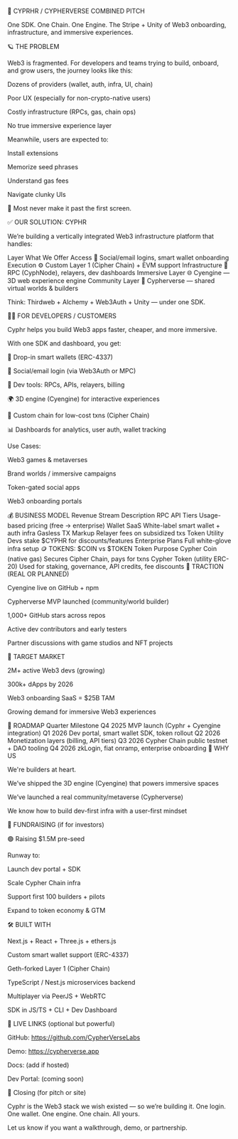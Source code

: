 🧠 CYPRHR / CYPHERVERSE COMBINED PITCH

One SDK. One Chain. One Engine.
The Stripe + Unity of Web3 onboarding, infrastructure, and immersive experiences.

🪐 THE PROBLEM

Web3 is fragmented.
For developers and teams trying to build, onboard, and grow users, the journey looks like this:

Dozens of providers (wallet, auth, infra, UI, chain)

Poor UX (especially for non-crypto-native users)

Costly infrastructure (RPCs, gas, chain ops)

No true immersive experience layer

Meanwhile, users are expected to:

Install extensions

Memorize seed phrases

Understand gas fees

Navigate clunky UIs

🚫 Most never make it past the first screen.

✅ OUR SOLUTION: CYPHR

We’re building a vertically integrated Web3 infrastructure platform that handles:

Layer	What We Offer
Access	🔐 Social/email logins, smart wallet onboarding
Execution	⚙️ Custom Layer 1 (Cipher Chain) + EVM support
Infrastructure	📡 RPC (CyphNode), relayers, dev dashboards
Immersive Layer	🌐 Cyengine — 3D web experience engine
Community Layer	🪩 Cypherverse — shared virtual worlds & builders

Think: Thirdweb + Alchemy + Web3Auth + Unity — under one SDK.

👨‍💻 FOR DEVELOPERS / CUSTOMERS

Cyphr helps you build Web3 apps faster, cheaper, and more immersive.

With one SDK and dashboard, you get:

🧠 Drop-in smart wallets (ERC-4337)

🔐 Social/email login (via Web3Auth or MPC)

🧰 Dev tools: RPCs, APIs, relayers, billing

🌍 3D engine (Cyengine) for interactive experiences

🔗 Custom chain for low-cost txns (Cipher Chain)

📊 Dashboards for analytics, user auth, wallet tracking

Use Cases:

Web3 games & metaverses

Brand worlds / immersive campaigns

Token-gated social apps

Web3 onboarding portals

💰 BUSINESS MODEL
Revenue Stream	Description
RPC API Tiers	Usage-based pricing (free → enterprise)
Wallet SaaS	White-label smart wallet + auth infra
Gasless TX Markup	Relayer fees on subsidized txs
Token Utility	Devs stake $CYPHR for discounts/features
Enterprise Plans	Full white-glove infra setup
🪙 TOKENS: $COIN vs $TOKEN
Token	Purpose
Cypher Coin (native gas)	Secures Cipher Chain, pays for txns
Cypher Token (utility ERC-20)	Used for staking, governance, API credits, fee discounts
🚀 TRACTION (REAL OR PLANNED)

Cyengine live on GitHub + npm

Cypherverse MVP launched (community/world builder)

1,000+ GitHub stars across repos

Active dev contributors and early testers

Partner discussions with game studios and NFT projects

🎯 TARGET MARKET

2M+ active Web3 devs (growing)

300k+ dApps by 2026

Web3 onboarding SaaS = $25B TAM

Growing demand for immersive Web3 experiences

📅 ROADMAP
Quarter	Milestone
Q4 2025	MVP launch (Cyphr + Cyengine integration)
Q1 2026	Dev portal, smart wallet SDK, token rollout
Q2 2026	Monetization layers (billing, API tiers)
Q3 2026	Cypher Chain public testnet + DAO tooling
Q4 2026	zkLogin, fiat onramp, enterprise onboarding
🧠 WHY US

We're builders at heart.

We’ve shipped the 3D engine (Cyengine) that powers immersive spaces

We’ve launched a real community/metaverse (Cypherverse)

We know how to build dev-first infra with a user-first mindset

💸 FUNDRAISING (if for investors)

🟢 Raising $1.5M pre-seed

Runway to:

Launch dev portal + SDK

Scale Cypher Chain infra

Support first 100 builders + pilots

Expand to token economy & GTM

🛠️ BUILT WITH

Next.js + React + Three.js + ethers.js

Custom smart wallet support (ERC-4337)

Geth-forked Layer 1 (Cipher Chain)

TypeScript / Nest.js microservices backend

Multiplayer via PeerJS + WebRTC

SDK in JS/TS + CLI + Dev Dashboard

🔗 LIVE LINKS (optional but powerful)

GitHub: https://github.com/CypherVerseLabs

Demo: https://cypherverse.app

Docs: (add if hosted)

Dev Portal: (coming soon)

👋 Closing (for pitch or site)

Cyphr is the Web3 stack we wish existed — so we’re building it.
One login. One wallet. One engine. One chain. All yours.

Let us know if you want a walkthrough, demo, or partnership.